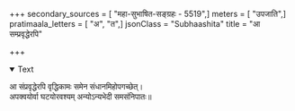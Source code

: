 +++
secondary_sources = [ "महा-सुभाषित-सङ्ग्रहः - 5519",]
meters = [ "उपजाति",]
pratimaala_letters = [ "अ", "त",]
jsonClass = "Subhaashita"
title = "आ सम्प्रवृद्धेरपि"

+++

<details open><summary>Text</summary>

आ संप्रवृद्धेरपि वृद्धिकामः समेन संधानमिहोपगच्छेत्।  
अपक्वयोर्वा घटयोरवश्यम् अन्योऽन्यभेदी समसंनिपातः॥
</details>
